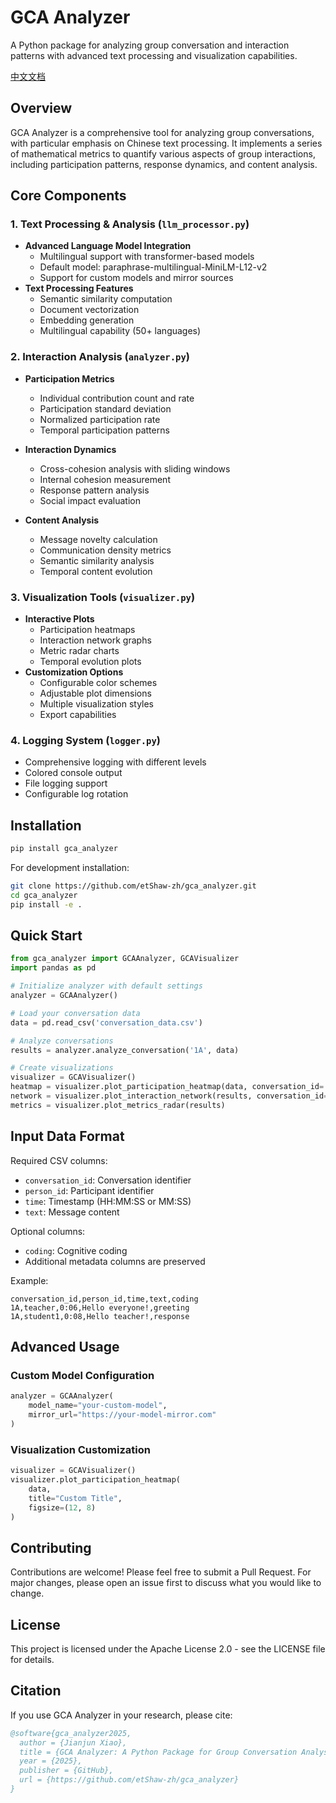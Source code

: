 # GCA Analyzer

A Python package for analyzing group conversation and interaction patterns with advanced text processing and visualization capabilities.

[中文文档](README_zh.md)

## Overview

GCA Analyzer is a comprehensive tool for analyzing group conversations, with particular emphasis on Chinese text processing. It implements a series of mathematical metrics to quantify various aspects of group interactions, including participation patterns, response dynamics, and content analysis.

## Core Components

### 1. Text Processing & Analysis (`llm_processor.py`)
- **Advanced Language Model Integration**
  - Multilingual support with transformer-based models
  - Default model: paraphrase-multilingual-MiniLM-L12-v2
  - Support for custom models and mirror sources
- **Text Processing Features**
  - Semantic similarity computation
  - Document vectorization
  - Embedding generation
  - Multilingual capability (50+ languages)

### 2. Interaction Analysis (`analyzer.py`)
- **Participation Metrics**
  - Individual contribution count and rate
  - Participation standard deviation
  - Normalized participation rate
  - Temporal participation patterns

- **Interaction Dynamics**
  - Cross-cohesion analysis with sliding windows
  - Internal cohesion measurement
  - Response pattern analysis
  - Social impact evaluation

- **Content Analysis**
  - Message novelty calculation
  - Communication density metrics
  - Semantic similarity analysis
  - Temporal content evolution

### 3. Visualization Tools (`visualizer.py`)
- **Interactive Plots**
  - Participation heatmaps
  - Interaction network graphs
  - Metric radar charts
  - Temporal evolution plots
- **Customization Options**
  - Configurable color schemes
  - Adjustable plot dimensions
  - Multiple visualization styles
  - Export capabilities

### 4. Logging System (`logger.py`)
- Comprehensive logging with different levels
- Colored console output
- File logging support
- Configurable log rotation

## Installation

```bash
pip install gca_analyzer
```

For development installation:
```bash
git clone https://github.com/etShaw-zh/gca_analyzer.git
cd gca_analyzer
pip install -e .
```

## Quick Start

```python
from gca_analyzer import GCAAnalyzer, GCAVisualizer
import pandas as pd

# Initialize analyzer with default settings
analyzer = GCAAnalyzer()

# Load your conversation data
data = pd.read_csv('conversation_data.csv')

# Analyze conversations
results = analyzer.analyze_conversation('1A', data)

# Create visualizations
visualizer = GCAVisualizer()
heatmap = visualizer.plot_participation_heatmap(data, conversation_id='1A')
network = visualizer.plot_interaction_network(results, conversation_id='1A')
metrics = visualizer.plot_metrics_radar(results)
```

## Input Data Format

Required CSV columns:
- `conversation_id`: Conversation identifier
- `person_id`: Participant identifier
- `time`: Timestamp (HH:MM:SS or MM:SS)
- `text`: Message content

Optional columns:
- `coding`: Cognitive coding
- Additional metadata columns are preserved

Example:
```csv
conversation_id,person_id,time,text,coding
1A,teacher,0:06,Hello everyone!,greeting
1A,student1,0:08,Hello teacher!,response
```

## Advanced Usage

### Custom Model Configuration
```python
analyzer = GCAAnalyzer(
    model_name="your-custom-model",
    mirror_url="https://your-model-mirror.com"
)
```

### Visualization Customization
```python
visualizer = GCAVisualizer()
visualizer.plot_participation_heatmap(
    data,
    title="Custom Title",
    figsize=(12, 8)
)
```

## Contributing

Contributions are welcome! Please feel free to submit a Pull Request. For major changes, please open an issue first to discuss what you would like to change.

## License

This project is licensed under the Apache License 2.0 - see the LICENSE file for details.

## Citation

If you use GCA Analyzer in your research, please cite:

```bibtex
@software{gca_analyzer2025,
  author = {Jianjun Xiao},
  title = {GCA Analyzer: A Python Package for Group Conversation Analysis},
  year = {2025},
  publisher = {GitHub},
  url = {https://github.com/etShaw-zh/gca_analyzer}
}
